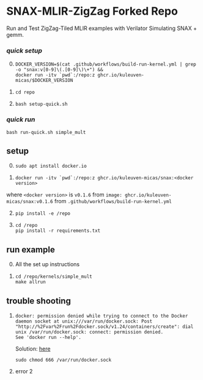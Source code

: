 # SNAX-MLIR-ZigZag Forked Repo
Run and Test ZigZag-Tiled MLIR examples with Verilator Simulating SNAX + gemm.
### *quick setup*


0. ```
   DOCKER_VERSION=$(cat .github/workflows/build-run-kernel.yml | grep -o "snax:v[0-9]\(.[0-9]\)\+") && 
   docker run -itv `pwd`:/repo:z ghcr.io/kuleuven-micas/$DOCKER_VERSION
   ```

1. ```
   cd repo
   ```

2. ```
   bash setup-quick.sh
   ```
### *quick run*

```
bash run-quick.sh simple_mult
```
## setup

0. ```
   sudo apt install docker.io
   ```

1. ```
   docker run -itv `pwd`:/repo:z ghcr.io/kuleuven-micas/snax:<docker version>
   ```

where `<docker version>` is `v0.1.6` from `image: ghcr.io/kuleuven-micas/snax:v0.1.6` from `.github/workflows/build-run-kernel.yml`

2. ```
   pip install -e /repo
   ```

3. ```
   cd /repo
   pip install -r requirements.txt
   ```

## run example

0. All the set up instructions

1. ```
   cd /repo/kernels/simple_mult
   make allrun
   ```

## trouble shooting

1. ```
   docker: permission denied while trying to connect to the Docker daemon socket at unix:///var/run/docker.sock: Post "http://%2Fvar%2Frun%2Fdocker.sock/v1.24/containers/create": dial unix /var/run/docker.sock: connect: permission denied.
   See 'docker run --help'.
   ```

   Solution: [here](https://www.digitalocean.com/community/questions/how-to-fix-docker-got-permission-denied-while-trying-to-connect-to-the-docker-daemon-socket)

   ```
   sudo chmod 666 /var/run/docker.sock
   ```

2. error 2

